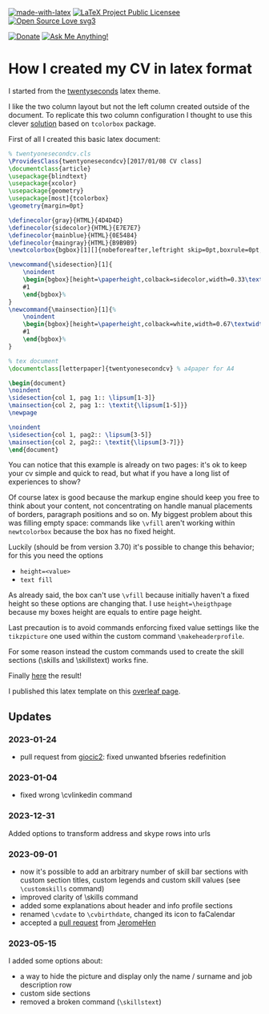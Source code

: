 [![made-with-latex](https://img.shields.io/badge/Made%20with-LaTeX-1f425f.svg)](https://www.latex-project.org/)
[![LaTeX Project Public Licensee](https://img.shields.io/badge/license-LPPL-green)](https://www.latex-project.org/lppl/)
[![Open Source Love svg3](https://badges.frapsoft.com/os/v3/open-source.svg?v=103)](https://github.com/trincadev/cv-latex-twentyoneseconds)

[![Donate](https://img.shields.io/badge/Paypal-Donate%20to%20author-blue)](https://paypal.me/trinkuz?country.x=IT&locale.x=it_IT) [![Ask Me Anything!](https://img.shields.io/badge/Ask%20me-anything-1abc9c.svg)](https://github.com/trincadev/cv-latex-twentyoneseconds/issues)

# How I created my CV in latex format

I started from the [twentyseconds](https://github.com/spagnuolocarmine/TwentySecondsCurriculumVitae-LaTex) latex theme.

I like the two column layout but not the left column created outside of the document. To replicate this two column configuration I thought to use this clever [solution](https://tex.stackexchange.com/a/310989/109031) based on `tcolorbox` package.

First of all I created this basic latex document:

```latex
% twentyonesecondcv.cls
\ProvidesClass{twentyonesecondcv}[2017/01/08 CV class]
\documentclass{article}
\usepackage{blindtext}
\usepackage{xcolor}
\usepackage{geometry}
\usepackage[most]{tcolorbox}
\geometry{margin=0pt}

\definecolor{gray}{HTML}{4D4D4D}
\definecolor{sidecolor}{HTML}{E7E7E7}
\definecolor{mainblue}{HTML}{0E5484}
\definecolor{maingray}{HTML}{B9B9B9}
\newtcolorbox{bgbox}[1][]{nobeforeafter,leftright skip=0pt,boxrule=0pt,enhanced jigsaw,sharp corners,#1}

\newcommand{\sidesection}[1]{
    \noindent
    \begin{bgbox}[height=\paperheight,colback=sidecolor,width=0.33\textwidth]
    #1
    \end{bgbox}%
}
\newcommand{\mainsection}[1]{%
    \noindent
    \begin{bgbox}[height=\paperheight,colback=white,width=0.67\textwidth]
    #1
    \end{bgbox}%
}
```

```latex
% tex document
\documentclass[letterpaper]{twentyonesecondcv} % a4paper for A4

\begin{document}
\noindent
\sidesection{col 1, pag 1:: \lipsum[1-3]}
\mainsection{col 2, pag 1:: \textit{\lipsum[1-5]}}
\newpage

\noindent
\sidesection{col 1, pag2:: \lipsum[3-5]}
\mainsection{col 2, pag2:: \textit{\lipsum[3-7]}}
\end{document}
```

You can notice that this example is already on two pages: it's ok to keep your cv simple and quick to read, but what if you have a long list of experiences to show?

Of course latex is good because the markup engine should keep you free to think about your content, not concentrating on handle manual placements of borders, paragraph positions and so on. My biggest problem about this was filling empty space: commands like `\vfill` aren't working within `newtcolorbox` because the box has no fixed height.

Luckily (should be from version 3.70) it's possible to change this behavior; for this you need the options

- `height=<value>`
- `text fill`

As already said, the box can't use `\vfill` because initially haven't a fixed height so these options are changing that. I use `height=\heigthpage` because my boxes height are equals to entire page height.

Last precaution is to avoid commands enforcing fixed value settings like the `tikzpicture` one used within the custom command `\makeheaderprofile`.

For some reason instead the custom commands used to create the skill sections (\skills and \skillstext) works fine.

Finally [here](./twentyoneseconds.pdf) the result!

I published this latex template on this [overleaf page](https://www.overleaf.com/latex/templates/twentyoneseconds/xmvbqtfmnycf).

## Updates

### 2023-01-24

- pull request from [giocic2](https://github.com/giocic2/): fixed unwanted bfseries redefinition

### 2023-01-04

- fixed wrong \cvlinkedin command

### 2023-12-31

Added options to transform address and skype rows into urls

### 2023-09-01

- now it's possible to add an arbitrary number of skill bar sections with custom section titles, custom legends and custom skill values (see `\customskills` command)
- improved clarity of \skills command
- added some explanations about header and info profile sections
- renamed `\cvdate` to `\cvbirthdate`, changed its icon to faCalendar
- accepted a [pull request](https://github.com/trincadev/cv-latex-twentyoneseconds/pull/1) from [JeromeHen](https://github.com/JeromeHen/)

### 2023-05-15

I added some options about:

- a way to hide the picture and display only the name / surname and job description row
- custom side sections
- removed a broken command (`\skillstext`)
